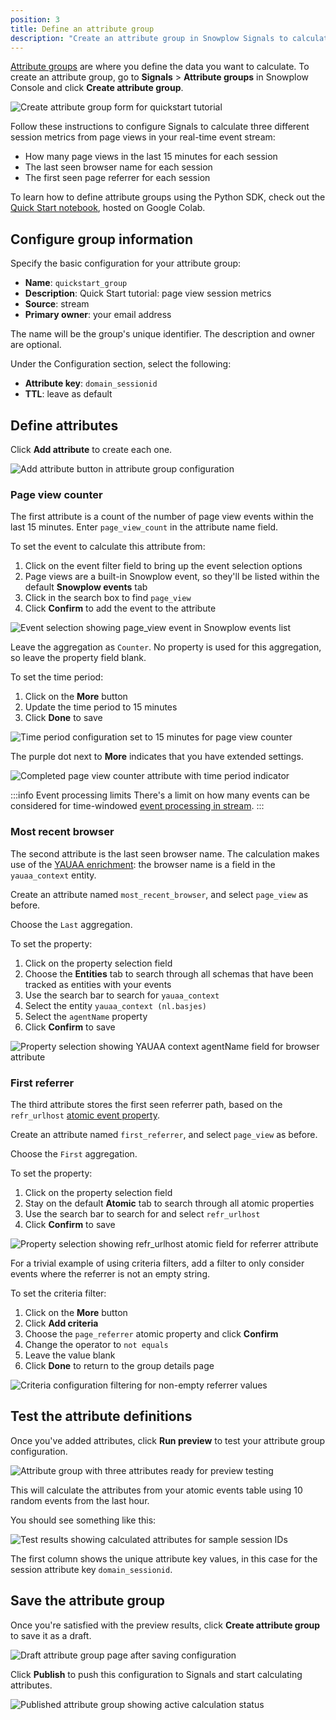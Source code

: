 ```yaml
---
position: 3
title: Define an attribute group
description: "Create an attribute group in Snowplow Signals to calculate session metrics like page views, browser, and referrer data in real time."
---
```


[Attribute groups](/docs/signals/concepts/#attribute-groups) are where you define the data you want to calculate. To create an attribute group, go to **Signals** > **Attribute groups** in Snowplow Console and click **Create attribute group**.

![Create attribute group form for quickstart tutorial](./images/attribute-group-create.png)

Follow these instructions to configure Signals to calculate three different session metrics from page views in your real-time event stream:
* How many page views in the last 15 minutes for each session
* The last seen browser name for each session
* The first seen page referrer for each session

To learn how to define attribute groups using the Python SDK, check out the [Quick Start notebook](https://colab.research.google.com/github/snowplow-incubator/signals-notebooks/blob/main/quickstart.ipynb), hosted on Google Colab.

## Configure group information

Specify the basic configuration for your attribute group:

* **Name**: `quickstart_group`
* **Description**: Quick Start tutorial: page view session metrics
* **Source**: stream
* **Primary owner**: your email address

The name will be the group's unique identifier. The description and owner are optional.

Under the Configuration section, select the following:
* **Attribute key**: `domain_sessionid`
* **TTL**: leave as default

## Define attributes

Click **Add attribute** to create each one.

![Add attribute button in attribute group configuration](./images/attribute-group-add-attribute.png)

### Page view counter

The first attribute is a count of the number of page view events within the last 15 minutes. Enter `page_view_count` in the attribute name field.

To set the event to calculate this attribute from:
1. Click on the event filter field to bring up the event selection options
2. Page views are a built-in Snowplow event, so they'll be listed within the default **Snowplow events** tab
3. Click in the search box to find `page_view`
4. Click **Confirm** to add the event to the attribute

![Event selection showing page_view event in Snowplow events list](./images/attribute1-specify-page-view.png)

Leave the aggregation as `Counter`. No property is used for this aggregation, so leave the property field blank.

To set the time period:
1. Click on the **More** button
2. Update the time period to 15 minutes
3. Click **Done** to save

![Time period configuration set to 15 minutes for page view counter](./images/attribute1-set-period.png)

The purple dot next to **More** indicates that you have extended settings.

![Completed page view counter attribute with time period indicator](./images/attribute1-complete.png)

:::info Event processing limits
There's a limit on how many events can be considered for time-windowed [event processing in stream](/docs/signals/define-attributes/).
:::

### Most recent browser

The second attribute is the last seen browser name. The calculation makes use of the [YAUAA enrichment](/docs/pipeline/enrichments/available-enrichments/yauaa-enrichment/): the browser name is a field in the `yauaa_context` entity.

Create an attribute named `most_recent_browser`, and select `page_view` as before.

Choose the `Last` aggregation.

To set the property:
1. Click on the property selection field
2. Choose the **Entities** tab to search through all schemas that have been tracked as entities with your events
3. Use the search bar to search for `yauaa_context`
4. Select the entity `yauaa_context (nl.basjes)`
5. Select the `agentName` property
6. Click **Confirm** to save

![Property selection showing YAUAA context agentName field for browser attribute](./images/attribute2-property-selector.png)

### First referrer

The third attribute stores the first seen referrer path, based on the `refr_urlhost` [atomic event property](/docs/fundamentals/canonical-event/#platform-specific-fields).

Create an attribute named `first_referrer`, and select `page_view` as before.

Choose the `First` aggregation.

To set the property:
1. Click on the property selection field
2. Stay on the default **Atomic** tab to search through all atomic properties
3. Use the search bar to search for and select `refr_urlhost`
6. Click **Confirm** to save

![Property selection showing refr_urlhost atomic field for referrer attribute](./images/attribute3-property-selector.png)

For a trivial example of using criteria filters, add a filter to only consider events where the referrer is not an empty string.

To set the criteria filter:
1. Click on the **More** button
2. Click **Add criteria**
3. Choose the `page_referrer` atomic property and click **Confirm**
4. Change the operator to `not equals`
5. Leave the value blank
6. Click **Done** to return to the group details page

![Criteria configuration filtering for non-empty referrer values](./images/attribute3-criteria.png)

## Test the attribute definitions

Once you've added attributes, click **Run preview** to test your attribute group configuration.

![Attribute group with three attributes ready for preview testing](./images/attribute-group-ready-to-test.png)

This will calculate the attributes from your atomic events table using 10 random events from the last hour.

You should see something like this:

![Test results showing calculated attributes for sample session IDs](./images/attribute-group-test-results.png)

The first column shows the unique attribute key values, in this case for the session attribute key `domain_sessionid`.

## Save the attribute group

Once you're satisfied with the preview results, click **Create attribute group** to save it as a draft.

![Draft attribute group page after saving configuration](./images/attribute-group-draft.png)

Click **Publish** to push this configuration to Signals and start calculating attributes.

![Published attribute group showing active calculation status](./images/attribute-group-published.png)
